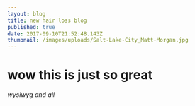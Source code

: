 ```yaml
---
layout: blog
title: new hair loss blog
published: true
date: 2017-09-10T21:52:48.143Z
thumbnail: /images/uploads/Salt-Lake-City_Matt-Morgan.jpg
---
```

# wow this is just so great

*wysiwyg and all*
